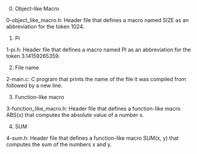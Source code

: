 0. Object-like Macro

0-object_like_macro.h: Header file that defines a macro named SIZE as an abbreviation for the token 1024.


1. Pi

1-pi.h: Header file that defines a macro named PI as an abbreviation for the token 3.14159265359.


2. File name

2-main.c: C program that prints the name of the file it was compiled from followed by a new line.


3. Function-like macro

3-function_like_macro.h: Header file that defines a function-like macro ABS(x) that computes the absolute value of a number x.


4. SUM

4-sum.h: Header file that defines a function-like macro SUM(x, y) that computes the sum of the numbers x and y.
